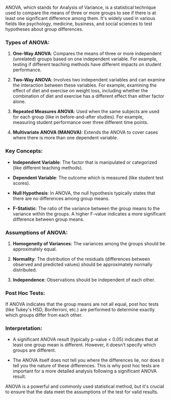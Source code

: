 ANOVA, which stands for Analysis of Variance, is a statistical technique used to compare the means of three or more groups to see if there is at least one significant difference among them. It's widely used in various fields like psychology, medicine, business, and social sciences to test hypotheses about group differences.

### Types of ANOVA:

1. **One-Way ANOVA**: Compares the means of three or more independent (unrelated) groups based on one independent variable. For example, testing if different teaching methods have different impacts on student performance.

2. **Two-Way ANOVA**: Involves two independent variables and can examine the interaction between these variables. For example, examining the effect of diet and exercise on weight loss, including whether the combination of diet and exercise has a different effect than either factor alone.

3. **Repeated Measures ANOVA**: Used when the same subjects are used for each group (like in before-and-after studies). For example, measuring student performance over three different time points.

4. **Multivariate ANOVA (MANOVA)**: Extends the ANOVA to cover cases where there is more than one dependent variable.

### Key Concepts:

- **Independent Variable**: The factor that is manipulated or categorized (like different teaching methods).

- **Dependent Variable**: The outcome which is measured (like student test scores).

- **Null Hypothesis**: In ANOVA, the null hypothesis typically states that there are no differences among group means.

- **F-Statistic**: The ratio of the variance between the group means to the variance within the groups. A higher F-value indicates a more significant difference between group means.

### Assumptions of ANOVA:

1. **Homogeneity of Variances**: The variances among the groups should be approximately equal.

2. **Normality**: The distribution of the residuals (differences between observed and predicted values) should be approximately normally distributed.

3. **Independence**: Observations should be independent of each other.

### Post Hoc Tests:

If ANOVA indicates that the group means are not all equal, post hoc tests (like Tukey's HSD, Bonferroni, etc.) are performed to determine exactly which groups differ from each other.

### Interpretation:

- A significant ANOVA result (typically p-value < 0.05) indicates that at least one group mean is different. However, it doesn’t specify which groups are different.

- The ANOVA itself does not tell you where the differences lie, nor does it tell you the nature of these differences. This is why post hoc tests are important for a more detailed analysis following a significant ANOVA result.

ANOVA is a powerful and commonly used statistical method, but it's crucial to ensure that the data meet the assumptions of the test for valid results.